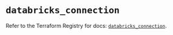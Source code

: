 # `databricks_connection`

Refer to the Terraform Registry for docs: [`databricks_connection`](https://registry.terraform.io/providers/databricks/databricks/1.48.0/docs/resources/connection).
